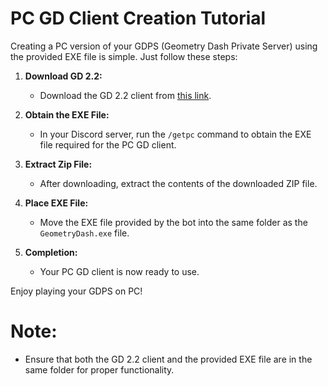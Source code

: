 # PC GD Client Creation Tutorial

Creating a PC version of your GDPS (Geometry Dash Private Server) using the provided EXE file is simple. Just follow these steps:

1. **Download GD 2.2:**
   - Download the GD 2.2 client from [this link](https://drive.google.com/drive/mobile/folders/1uCxe6dkNYu9jq_bV2U-QfobvT4NWOJPH?usp=sharing).

2. **Obtain the EXE File:**
   - In your Discord server, run the `/getpc` command to obtain the EXE file required for the PC GD client.

3. **Extract Zip File:**
   - After downloading, extract the contents of the downloaded ZIP file.

4. **Place EXE File:**
   - Move the EXE file provided by the bot into the same folder as the `GeometryDash.exe` file.

5. **Completion:**
   - Your PC GD client is now ready to use.

Enjoy playing your GDPS on PC!

# Note:
- Ensure that both the GD 2.2 client and the provided EXE file are in the same folder for proper functionality.
